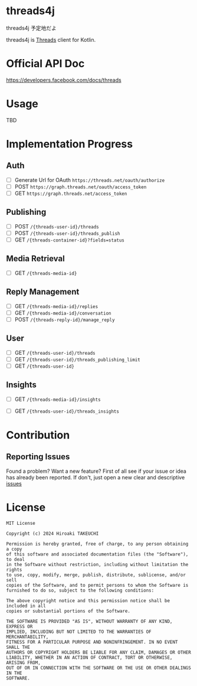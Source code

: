 # threads4j

threads4j 予定地だよ

threads4j is [Threads](https://threads.net/) client for Kotlin.

# Official API Doc

https://developers.facebook.com/docs/threads

# Usage

TBD


# Implementation Progress

## Auth

- [ ] Generate Url for OAuth `https://threads.net/oauth/authorize`
- [ ] POST `https://graph.threads.net/oauth/access_token`
- [ ] GET `https://graph.threads.net/access_token`

## Publishing

- [ ] POST `/{threads-user-id}/threads`
- [ ] POST `/{threads-user-id}/threads_publish`
- [ ] GET `/{threads-container-id}?fields=status`

## Media Retrieval

- [ ] GET `/{threads-media-id}`

## Reply Management

- [ ] GET `/{threads-media-id}/replies`
- [ ] GET `/{threads-media-id}/conversation`
- [ ] POST `/{threads-reply-id}/manage_reply`

## User

- [ ] GET `/{threads-user-id}/threads`
- [ ] GET `/{threads-user-id}/threads_publishing_limit`
- [ ] GET `/{threads-user-id}`

## Insights

- [ ] GET `/{threads-media-id}/insights`
- [ ] GET `/{threads-user-id}/threads_insights`


# Contribution

## Reporting Issues

Found a problem? 
Want a new feature? 
First of all see if your issue or idea has already been reported. 
If don't, just open a new clear and descriptive [issues](https://github.com/takke/threads4j/issues)

# License

```
MIT License

Copyright (c) 2024 Hiroaki TAKEUCHI

Permission is hereby granted, free of charge, to any person obtaining a copy
of this software and associated documentation files (the "Software"), to deal
in the Software without restriction, including without limitation the rights
to use, copy, modify, merge, publish, distribute, sublicense, and/or sell
copies of the Software, and to permit persons to whom the Software is
furnished to do so, subject to the following conditions:

The above copyright notice and this permission notice shall be included in all
copies or substantial portions of the Software.

THE SOFTWARE IS PROVIDED "AS IS", WITHOUT WARRANTY OF ANY KIND, EXPRESS OR
IMPLIED, INCLUDING BUT NOT LIMITED TO THE WARRANTIES OF MERCHANTABILITY,
FITNESS FOR A PARTICULAR PURPOSE AND NONINFRINGEMENT. IN NO EVENT SHALL THE
AUTHORS OR COPYRIGHT HOLDERS BE LIABLE FOR ANY CLAIM, DAMAGES OR OTHER
LIABILITY, WHETHER IN AN ACTION OF CONTRACT, TORT OR OTHERWISE, ARISING FROM,
OUT OF OR IN CONNECTION WITH THE SOFTWARE OR THE USE OR OTHER DEALINGS IN THE
SOFTWARE.
```
